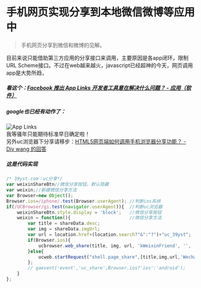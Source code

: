 # 手机网页实现分享到本地微信微博等应用中

>手机网页分享到微信和微博的见解。

目前来说只能借助第三方应用的分享接口来调用，主要原因是各app闭环，限制 URL Scheme接口。不过在web越来越火，javascript已经超神的今天，网页调用app是大势所趋，
##### 看这个：[Facebook 推出 App Links 开发者工具意在解决什么问题？ - 应用（软件）](http://www.zhihu.com/question/23609812)
##### google也已经有动作了：
![App Links](../static/img/1c5ca088b262d06ce08f4bc25b95b0b4_r.jpg)  
我等骚年只能期待标准早日确定啦！  
另外uc浏览器下分享请移步：[HTML5网页端如何调用手机浏览器分享功能？ - Div wang 的回答](http://www.zhihu.com/question/24577266/answer/41498951?group_id=564848166613225472)
##### 这是代码实现
```javascript
/* 39yst.com：uc分享*/
var weixinShareBtn//微信分享按钮，默认隐藏
var weixin;//新建微信分享方法
var Browser=new Object(); 
Browser.ios=/iphone/.test(Browser.userAgent); //判断ios系统
if(/UCBrowser/gi.test(navigator.userAgent)){  //判断uc浏览器
    weixinShareBtn.style.display = 'block';   //微信分享按钮
    weixin = function(){                      //微信分享方法
        var title = shareData.desc;
        var img = shareData.imgUrl;
        var url = location.href+(location.search?"&":"?")+"uc_39yst";
        if(Browser.ios){
            ucbrowser.web_share(title, img, url, 'kWeixinFriend', '', '@39yst', '');
        }else{
            ucweb.startRequest("shell.page_share",[title,img,url,'WechatTimeline','','',''])
        };
        // gaevent('event','uc_share',Browser.ios?'ios':'android');
    }
};
```